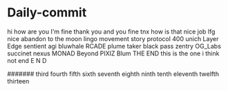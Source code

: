 # Daily-commit
hi
how are you
I'm fine
thank you
and you
fine tnx
how is that
nice job
lfg
nice
abandon
to the moon
lingo
movement
story protocol 400
unich
Layer Edge
sentient agi
bluwhale
RCADE
plume
taker
black pass
zentry
OG_Labs
succinet
nexus
MONAD
Beyond
PIXIZ
Blum
THE END
this is the one i think
not end
E N D

#######
 third
 fourth
 fifth 
sixth
 seventh
 eighth
 ninth
 tenth
 eleventh
 twelfth
 thirteen